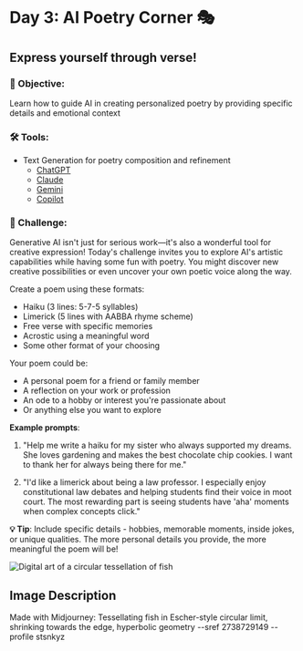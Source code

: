 # Day 3: AI Poetry Corner 🎭
## **Express yourself through verse!**

### 🎯 Objective: 
Learn how to guide AI in creating personalized poetry by providing specific details and emotional context

### 🛠️ Tools:
- Text Generation for poetry composition and refinement
  - [ChatGPT](https://chatgpt.com)
  - [Claude](https://claude.ai)
  - [Gemini](https://aistudio.google.com)
  - [Copilot](https://copilot.microsoft.com)

### 📝 Challenge:
Generative AI isn't just for serious work—it's also a wonderful tool for creative expression! Today's challenge invites you to explore AI's artistic capabilities while having some fun with poetry. You might discover new creative possibilities or even uncover your own poetic voice along the way.

Create a poem using these formats:
- Haiku (3 lines: 5-7-5 syllables)
- Limerick (5 lines with AABBA rhyme scheme)
- Free verse with specific memories
- Acrostic using a meaningful word
- Some other format of your choosing

Your poem could be:
- A personal poem for a friend or family member
- A reflection on your work or profession
- An ode to a hobby or interest you're passionate about
- Or anything else you want to explore

**Example prompts**: 
1. "Help me write a haiku for my sister who always supported my dreams. She loves gardening and makes the best chocolate chip cookies. I want to thank her for always being there for me."

2. "I'd like a limerick about being a law professor. I especially enjoy constitutional law debates and helping students find their voice in moot court. The most rewarding part is seeing students have 'aha' moments when complex concepts click."

**💡 Tip**: Include specific details - hobbies, memorable moments, inside jokes, or unique qualities. The more personal details you provide, the more meaningful the poem will be!

![Digital art of a circular tessellation of fish](https://res.cloudinary.com/dt5ug8amw/image/upload/v1738850254/Practical%20AI%20Literacy%20Challenges/tesselated_Fish.jpg)
## Image Description
Made with Midjourney: Tessellating fish in Escher-style circular limit, shrinking towards the edge, hyperbolic geometry --sref 2738729149 --profile stsnkyz